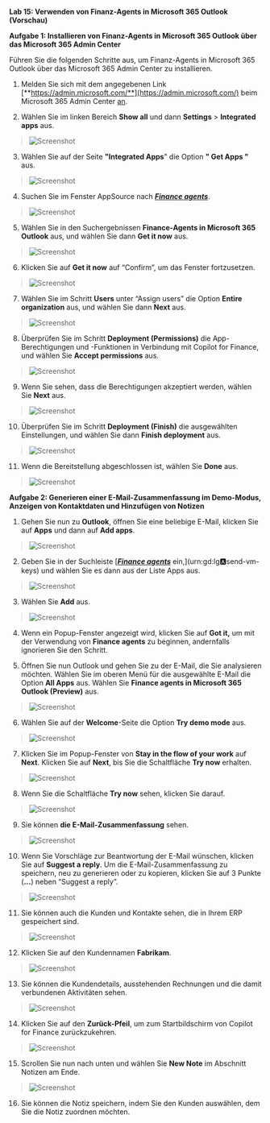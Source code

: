 **Lab 15: Verwenden von Finanz-Agents in Microsoft 365 Outlook
(Vorschau)**

**Aufgabe 1: Installieren von Finanz-Agents in Microsoft 365 Outlook
über das Microsoft 365 Admin Center**

Führen Sie die folgenden Schritte aus, um Finanz-Agents in Microsoft 365
Outlook über das Microsoft 365 Admin Center zu installieren.

1.  Melden Sie sich mit dem angegebenen Link
    [**https://admin.microsoft.com/**](https://admin.microsoft.com/)
    beim Microsoft 365 Admin Center [an](urn:gd:lg:a:send-vm-keys).

2.  Wählen Sie im linken Bereich **Show all** und dann
    **Settings** \> **Integrated apps** aus.

> ![Screenshot](./media/image1.png)

3.  Wählen Sie auf der Seite **"Integrated Apps**" die Option **" Get
    Apps "** aus.

> ![Screenshot](./media/image2.png)

4.  Suchen Sie im Fenster AppSource nach [***Finance
    agents***](urn:gd:lg:a:send-vm-keys).

> ![Screenshot](./media/image3.png)

5.  Wählen Sie in den Suchergebnissen **Finance-Agents in Microsoft 365
    Outlook** aus, und wählen Sie dann **Get it now** aus.

> ![Screenshot](./media/image4.png)

6.  Klicken Sie auf **Get it now** auf “Confirm”, um das Fenster
    fortzusetzen.

> ![Screenshot](./media/image5.png)

7.  Wählen Sie im Schritt **Users** unter “Assign users” die Option
    **Entire organization** aus, und wählen Sie dann **Next** aus.

> ![Screenshot](./media/image6.png)

8.  Überprüfen Sie im Schritt **Deployment (Permissions)** die
    App-Berechtigungen und -Funktionen in Verbindung mit Copilot for
    Finance, und wählen Sie **Accept permissions** aus.

> ![Screenshot](./media/image7.png)

9.  Wenn Sie sehen, dass die Berechtigungen akzeptiert werden, wählen
    Sie **Next** aus.

> ![Screenshot](./media/image8.png)

10. Überprüfen Sie im Schritt **Deployment (Finish)** die ausgewählten
    Einstellungen, und wählen Sie dann **Finish deployment** aus.

> ![Screenshot](./media/image9.png)

11. Wenn die Bereitstellung abgeschlossen ist, wählen Sie **Done** aus.

> ![Screenshot](./media/image10.png)

**Aufgabe 2: Generieren einer E-Mail-Zusammenfassung im Demo-Modus,
Anzeigen von Kontaktdaten und Hinzufügen von Notizen**

1.  Gehen Sie nun zu **Outlook**, öffnen Sie eine beliebige E-Mail,
    klicken Sie auf **Apps** und dann auf **Add apps**.

> ![Screenshot](./media/image11.png)

2.  Geben Sie in der Suchleiste [[***Finance
    agents***](urn:gd:lg:a:send-vm-keys) ein,](urn:gd:lg:a:send-vm-keys)
    und wählen Sie es dann aus der Liste Apps aus.

> ![Screenshot](./media/image12.png)

3.  Wählen Sie **Add** aus.

> ![Screenshot](./media/image13.png)

4.  Wenn ein Popup-Fenster angezeigt wird, klicken Sie auf **Got it,**
    um mit der Verwendung von **Finance agents** zu beginnen,
    andernfalls ignorieren Sie den Schritt.

5.  Öffnen Sie nun Outlook und gehen Sie zu der E-Mail, die Sie
    analysieren möchten. Wählen Sie im oberen Menü für die ausgewählte
    E-Mail die Option **All Apps** aus. Wählen Sie **Finance agents in
    Microsoft 365 Outlook (Preview)** aus.

> ![Screenshot](./media/image14.png)

6.  Wählen Sie auf der **Welcome**-Seite die Option **Try demo mode**
    aus.

> ![Screenshot](./media/image15.png)

7.  Klicken Sie im Popup-Fenster von **Stay in the flow of your work**
    auf **Next**. Klicken Sie auf **Next**, bis Sie die Schaltfläche
    **Try now** erhalten.

> ![Screenshot](./media/image16.png)

8.  Wenn Sie die Schaltfläche **Try now** sehen, klicken Sie darauf.

> ![Screenshot](./media/image17.png)

9.  Sie können **die E-Mail-Zusammenfassung** sehen.

> ![Screenshot](./media/image18.png)

10. Wenn Sie Vorschläge zur Beantwortung der E-Mail wünschen, klicken
    Sie auf **Suggest a reply**. Um die E-Mail-Zusammenfassung zu
    speichern, neu zu generieren oder zu kopieren, klicken Sie auf 3
    Punkte (**...**) neben “Suggest a reply”.

> ![Screenshot](./media/image19.png)

11. Sie können auch die Kunden und Kontakte sehen, die in Ihrem ERP
    gespeichert sind.

> ![Screenshot](./media/image20.png)

12. Klicken Sie auf den Kundennamen **Fabrikam**.

> ![Screenshot](./media/image21.png)

13. Sie können die Kundendetails, ausstehenden Rechnungen und die damit
    verbundenen Aktivitäten sehen.

> ![Screenshot](./media/image22.png)

14. Klicken Sie auf den **Zurück-Pfeil**, um zum Startbildschirm von
    Copilot for Finance zurückzukehren.

> ![Screenshot](./media/image23.png)

15. Scrollen Sie nun nach unten und wählen Sie **New Note** im Abschnitt
    Notizen am Ende.

> ![Screenshot](./media/image24.png)

16. Sie können die Notiz speichern, indem Sie den Kunden auswählen, dem
    Sie die Notiz zuordnen möchten.
